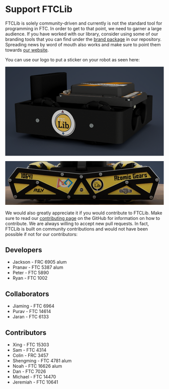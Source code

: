 # Support FTCLib

FTCLib is solely community-driven and currently is not the standard tool for programming in FTC. In order to get to that point, we need to garner a large audience. If you have worked with our library, consider using some of our branding tools that you can find under the [brand package](https://github.com/FTCLib/FTCLib/tree/v1.1.0/brand) in our repository. Spreading news by word of mouth also works and make sure to point them towards [our website](http://ftclib.org).

You can use our logo to put a sticker on your robot as seen here:

![CAD courtesy of Jeremiah from FTC Team 10641](.gitbook/assets/small-bot.png)

![CAD courtesy of Jeremiah from FTC Team 10641](.gitbook/assets/gobilda-bot.png)

We would also greatly appreciate it if you would contribute to FTCLib. Make sure to read our [contributing page](https://github.com/FTCLib/FTCLib/blob/v1.1.0/.github/CONTRIBUTING.md) on the GitHub for information on how to contribute. We are always willing to accept new pull requests. In fact, FTCLib is built on community contributions and would not have been possible if not for our contributors:

## Developers

* Jackson - FRC 6905 alum
* Pranav - FTC 5387 alum
* Peter - FTC 5890
* Ryan - FTC 1002

## Collaborators

* Jiaming - FTC 6964
* Purav - FTC 14614
* Jaran - FTC 6133

## Contributors

* Xing - FTC 15303
* Sam - FTC 4314
* Colin - FRC 3457
* Shengming - FTC 4781 alum
* Noah - FTC 16626 alum
* Dan - FTC 7026
* Michael - FTC 14470
* Jeremiah - FTC 10641


